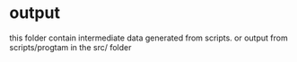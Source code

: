 # output

this folder contain intermediate data generated from scripts.
or output from scripts/progtam in the src/ folder

